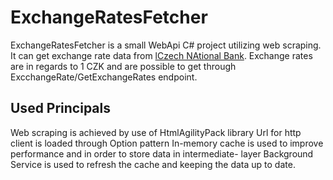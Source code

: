 # ExchangeRatesFetcher #

ExchangeRatesFetcher is a small WebApi C# project utilizing web scraping. It can get exchange rate data from [lCzech NAtional Bank]([link.com](https://www.cnb.cz/cs/financni-trhy/devizovy-trh/kurzy-devizoveho-trhu/kurzy-devizoveho-trhu/)https://www.cnb.cz/cs/financni-trhy/devizovy-trh/kurzy-devizoveho-trhu/kurzy-devizoveho-trhu/). Exchange rates are in regards to 1 CZK and are possible to get through ExcchangeRate/GetExchangeRates endpoint.

## Used Principals ##
Web scraping is achieved by use of HtmlAgilityPack library
Url for http client is loaded through Option pattern
In-memory cache is used to improve performance and in order to store data in intermediate- layer
Background Service is used to refresh the cache and keeping the data up to date.


